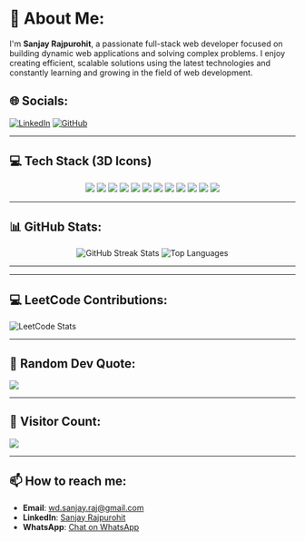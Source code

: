 # 💫 About Me:
I'm **Sanjay Rajpurohit**, a passionate full-stack web developer focused on building dynamic web applications and solving complex problems. I enjoy creating efficient, scalable solutions using the latest technologies and constantly learning and growing in the field of web development.

## 🌐 Socials:
[![LinkedIn](https://img.shields.io/badge/LinkedIn-%230077B5.svg?style=for-the-badge&logo=linkedin&logoColor=white)](https://www.linkedin.com/in/sanjay-rajpurohit-405117215/)
[![GitHub](https://img.shields.io/badge/GitHub-%23121011.svg?style=for-the-badge&logo=github&logoColor=white)](https://github.com/MrSanjayRaj)

---

## 💻 Tech Stack (3D Icons)
<div align="center">
  <!-- JavaScript -->
  <img src="https://img.shields.io/badge/javascript-%23323330.svg?style=for-the-badge&logo=javascript&logoColor=%23F7DF1E"/>
  <!-- TypeScript -->
  <img src="https://img.shields.io/badge/typescript-%23007ACC.svg?style=for-the-badge&logo=typescript&logoColor=white"/>
  <!-- React -->
  <img src="https://img.shields.io/badge/react-%2320232a.svg?style=for-the-badge&logo=react&logoColor=%2361DAFB"/>
  <!-- Next.js -->
  <img src="https://img.shields.io/badge/Next-black?style=for-the-badge&logo=next.js&logoColor=white"/>
  <!-- Express.js -->
  <img src="https://img.shields.io/badge/express.js-%23404d59.svg?style=for-the-badge&logo=express&logoColor=%2361DAFB"/>
  <!-- Node.js -->
  <img src="https://img.shields.io/badge/node.js-6DA55F?style=for-the-badge&logo=node.js&logoColor=white"/>
  <!-- MongoDB -->
  <img src="https://img.shields.io/badge/MongoDB-%234ea94b.svg?style=for-the-badge&logo=mongodb&logoColor=white"/>
  <!-- MySQL -->
  <img src="https://img.shields.io/badge/mysql-%2300f.svg?style=for-the-badge&logo=mysql&logoColor=white"/>
  <!-- Postman -->
  <img src="https://img.shields.io/badge/Postman-FF6C37?style=for-the-badge&logo=postman&logoColor=white"/>
  <!-- Firebase -->
  <img src="https://img.shields.io/badge/firebase-%23039BE5.svg?style=for-the-badge&logo=firebase&logoColor=white"/>
  <!-- Contentful -->
  <img src="https://img.shields.io/badge/contentful-%2300D8FF.svg?style=for-the-badge&logo=contentful&logoColor=white"/>
  <!-- Strapi -->
  <img src="https://img.shields.io/badge/strapi-%232E7EEA.svg?style=for-the-badge&logo=strapi&logoColor=white"/>
</div>

---

## 📊 GitHub Stats:
<div align="center">
  <img src="https://streak-stats.demolab.com?user=MrSanjayRaj&theme=shades-of-purple&hide_border=true" alt="GitHub Streak Stats" />
  <img src="https://github-readme-stats.vercel.app/api/top-langs/?username=MrSanjayRaj&theme=shades-of-purple&hide_border=true&layout=compact" alt="Top Languages" />
</div>

---

---

## 💻 LeetCode Contributions:
![LeetCode Stats](https://leetcard.jacoblin.cool/MrSanjayRaj?theme=dark&ext=contest)

---

## 📜 Random Dev Quote:
![](https://quotes-github-readme.vercel.app/api?type=horizontal&theme=tokyonight)

---

## 🔢 Visitor Count:
![](https://visitcount.itsvg.in/api?id=MrSanjayRaj&icon=5&color=6)

---

## 📫 How to reach me:
- **Email**: wd.sanjay.raj@gmail.com
- **LinkedIn**: [Sanjay Rajpurohit](https://www.linkedin.com/in/sanjay-rajpurohit-405117215/)
- **WhatsApp**: [Chat on WhatsApp](https://wa.me/9602576625)
